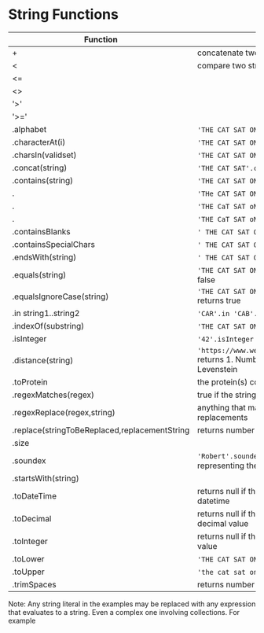# String Functions

Function|Example
-|-
 +|concatenate two strings
 <|compare two strings
 <=|
 <>|
 '>'|
 '>='|
 .alphabet|`'THE CAT SAT ON THE MAT'.alphabet` returns ' ACEHMNOST'
 .characterAt(i)|`'THE CAT SAT ON THE MAT'.characterAt(6)` returns A
 .charsIn(validset)|`'THE CAT SAT ON THE MAT'.charsIn(' ACEHMNOST')` returns true
 .concat(string)|`'THE CAT SAT'.concat(' ON THE MAT')` returns 'THE CAT SAT ON THE MAT'
 .contains(string)|`'THE CAT SAT ON THE MAT'.contains('THE')` returns 2
 .                |`'THe CAT SAT ON THE MAT'.contains('THE')` returns 1
 .                |`'THE CaT SAT oN THE MaT'.toUpper.contains('Mat'.toUpper)` returns 1
 .                |`'THE CaT SAT oN THE MaT'.toUpper.contains('Man'.toUpper)` returns 0
 .containsBlanks  |`' THE CAT SAT ON THE MAT '.containsBlanks` returns 7
 .containsSpecialChars|`' THE CAT SAT ON THE !@%% MAT '.containsSpecialChars` returns 4
 .endsWith(string)|`' THE CAT SAT ON THE MAT'.endsWith('AT')` returns true
 .equals(string)|`'THE CAT SAT ON THE MAT'.equals('THe CAT SAT ON THE MAT')` returns false
 .equalsIgnoreCase(string)|`'THE CAT SAT ON THE MAT'.equalsIgnoreCase('THe CAT SAT ON THE MAT')` returns true
 .in string1..string2|`'CAR'.in 'CAB'...'CAT'` returns true
 .indexOf(substring)|`'THE CAT SAT ON THE MAT'.index of('THE')` returns 1
 .isInteger|`'42'.isInteger` returns true
 .distance(string)|`'https://www.wellsfargo.com/'.distance('https://www.wellsforgo.com/')` returns 1. Number of edits to convert. Used in fraud detection. Uses Levenstein
 .toProtein|the protein(s) coded by a string containing only A,C,U,G
 .regexMatches(regex)|true if the string matches the regular expression regex
 .regexReplace(regex,string)|anything that matches regex is replaced with string. Returns number of replacements
 .replace(stringToBeReplaced,replacementString|returns number of replacements
 .size|
 .soundex|`'Robert'.soundex = 'Rupert'.soundex'` returns true. Numeric value representing the phonetic sound of the string. 'R163' in this example
 .startsWith(string)|
 .toDateTime|returns null if the string cannot be converted; otherwise returns the datetime
 .toDecimal|returns null if the string cannot be converted; otherwise returns the decimal value
 .toInteger|returns null if the string cannot be converted; otherwise returns the integer value
 .toLower|`'THE CAT SAT ON THE MAT'.toLower` returns 'the cat sat on the mat'
 .toUpper|`'the cat sat on the mat'.toUpper` returns 'THE CAT SAT ON THE MAT'
 .trimSpaces|returns number of spaces removed

Note: Any string literal in the examples may be replaced with any expression that evaluates to a string. Even a complex one involving collections.
For example
